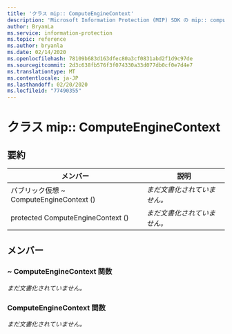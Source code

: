 ```yaml
---
title: 'クラス mip:: ComputeEngineContext'
description: 'Microsoft Information Protection (MIP) SDK の mip:: computeenginecontext クラスについて説明します。'
author: BryanLa
ms.service: information-protection
ms.topic: reference
ms.author: bryanla
ms.date: 02/14/2020
ms.openlocfilehash: 78109b683d163dfec80a3cf0831abd2f1d9c97de
ms.sourcegitcommit: 2d3c638fb576f3f074330a33d077db0cf0e7d4e7
ms.translationtype: MT
ms.contentlocale: ja-JP
ms.lasthandoff: 02/20/2020
ms.locfileid: "77490355"
---
```

# <a name="class-mipcomputeenginecontext"></a>クラス mip:: ComputeEngineContext 
  
## <a name="summary"></a>要約
 メンバー                        | 説明                                
--------------------------------|---------------------------------------------
パブリック仮想 ~ ComputeEngineContext ()  | _まだ文書化されていません。_
protected ComputeEngineContext ()  | _まだ文書化されていません。_
  
## <a name="members"></a>メンバー
  
### <a name="computeenginecontext-function"></a>~ ComputeEngineContext 関数
_まだ文書化されていません。_

  
### <a name="computeenginecontext-function"></a>ComputeEngineContext 関数
_まだ文書化されていません。_
